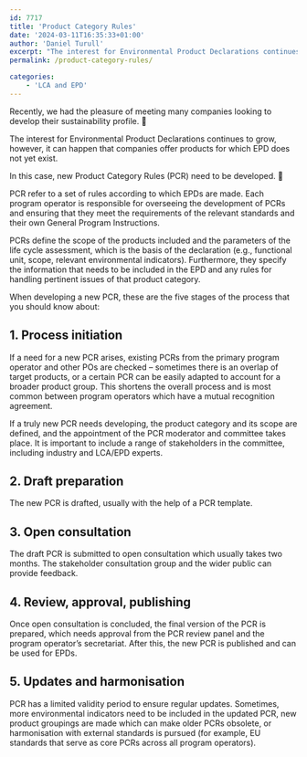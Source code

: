 ```yaml
---
id: 7717
title: 'Product Category Rules'
date: '2024-03-11T16:35:33+01:00'
author: 'Daniel Turull'
excerpt: "The interest for Environmental Product Declarations continues to grow, however, it can happen that companies offer products for which EPD does not yet exist.\n\nIn this case, new Product Category Rules (PCR) need to be developed. 📗\n\nPCR refer to a set of rules according to which EPDs are made. Each program operator is responsible for overseeing the development of PCRs and ensuring that they meet the requirements of the relevant standards and their own General Program Instructions."
permalink: /product-category-rules/

categories:
    - 'LCA and EPD'
---
```


Recently, we had the pleasure of meeting many companies looking to develop their sustainability profile. 🌱

The interest for Environmental Product Declarations continues to grow, however, it can happen that companies offer products for which EPD does not yet exist.

In this case, new Product Category Rules (PCR) need to be developed. 📗

PCR refer to a set of rules according to which EPDs are made. Each program operator is responsible for overseeing the development of PCRs and ensuring that they meet the requirements of the relevant standards and their own General Program Instructions.

PCRs define the scope of the products included and the parameters of the life cycle assessment, which is the basis of the declaration (e.g., functional unit, scope, relevant environmental indicators). Furthermore, they specify the information that needs to be included in the EPD and any rules for handling pertinent issues of that product category.

When developing a new PCR, these are the five stages of the process that you should know about:

## 1. Process initiation

If a need for a new PCR arises, existing PCRs from the primary program operator and other POs are checked – sometimes there is an overlap of target products, or a certain PCR can be easily adapted to account for a broader product group. This shortens the overall process and is most common between program operators which have a mutual recognition agreement.

If a truly new PCR needs developing, the product category and its scope are defined, and the appointment of the PCR moderator and committee takes place. It is important to include a range of stakeholders in the committee, including industry and LCA/EPD experts.

## 2. Draft preparation

The new PCR is drafted, usually with the help of a PCR template.

## 3. Open consultation

The draft PCR is submitted to open consultation which usually takes two months. The stakeholder consultation group and the wider public can provide feedback.

## 4. Review, approval, publishing

Once open consultation is concluded, the final version of the PCR is prepared, which needs approval from the PCR review panel and the program operator’s secretariat. After this, the new PCR is published and can be used for EPDs.

## 5. Updates and harmonisation

PCR has a limited validity period to ensure regular updates. Sometimes, more environmental indicators need to be included in the updated PCR, new product groupings are made which can make older PCRs obsolete, or harmonisation with external standards is pursued (for example, EU standards that serve as core PCRs across all program operators).